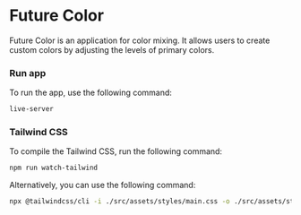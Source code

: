 # Future Color

Future Color is an application for color mixing. It allows users to create custom colors by adjusting the levels of primary colors.

### Run app

To run the app, use the following command:

```bash
live-server
```

### Tailwind CSS

To compile the Tailwind CSS, run the following command:

```bash
npm run watch-tailwind
```

Alternatively, you can use the following command:

```bash
npx @tailwindcss/cli -i ./src/assets/styles/main.css -o ./src/assets/styles/output.css --watch
```

